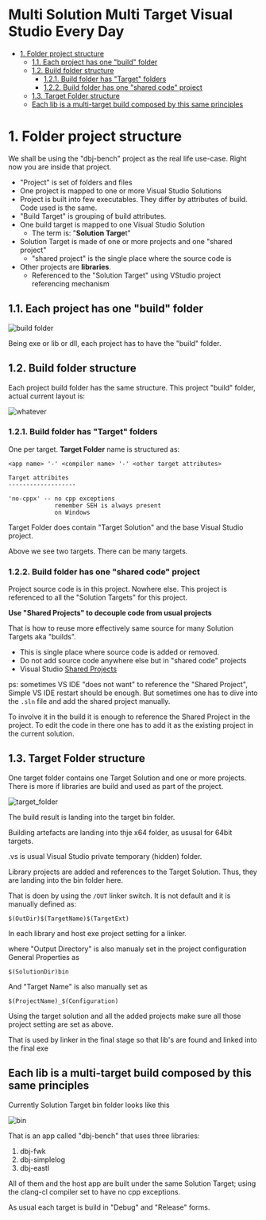 
<h1>Multi Solution Multi Target Visual Studio Every Day</h1>

- [1. Folder project structure](#1-folder-project-structure)
  - [1.1. Each project has one "build" folder](#11-each-project-has-one-build-folder)
  - [1.2. Build folder structure](#12-build-folder-structure)
    - [1.2.1. Build folder has "Target" folders](#121-build-folder-has-target-folders)
    - [1.2.2. Build folder has one "shared code" project](#122-build-folder-has-one-shared-code-project)
  - [1.3. Target Folder structure](#13-target-folder-structure)
  - [Each lib is a multi-target build composed  by this same principles](#each-lib-is-a-multi-target-build-composed--by-this-same-principles)

# 1. Folder project structure

We shall be using the "dbj-bench" project as the real life use-case. Right now you are inside that project.

- "Project" is set of folders and files
- One project is mapped to one or more Visual Studio Solutions
- Project is built into few executables. They differ  by attributes of build. Code used is the same.
- "Build Target" is grouping of build attributes.
- One build target is mapped to one Visual Studio Solution
  - The term is: "**Solution Targe**t"
- Solution Target is made of one or more projects and one "shared project"
  - "shared project" is the single place where the source code is
- Other projects are **libraries**.
  - Referenced to the "Solution Target" using VStudio project referencing mechanism


## 1.1. Each project has one "build" folder

![build folder](media/build-folder.jpg)

Being exe or lib or dll, each project has to have the "build" folder.

## 1.2. Build folder structure

Each project build folder has the same structure. This project "build" folder, actual current layout is:

![whatever](media/toplevelbuildstructure.jpg)


### 1.2.1. Build folder has "Target" folders

One per target. **Target Folder** name is structured as: 

```
<app name> '-' <compiler name> '-' <other target attributes>

Target attribites
-------------------

'no-cppx' -- no cpp exceptions
             remember SEH is always present
             on Windows
```

Target Folder does contain "Target Solution" and the base Visual Studio project.

Above we see two targets. There can be many targets.

### 1.2.2. Build folder has one "shared code" project 

Project source code is in this project. Nowhere else.
This project is referenced to all the "Solution Targets" for this project.

**Use "Shared Projects" to decouple code from usual projects**

That is how to reuse more effectively same source for many Solution Targets aka "builds".

- This is single place where source code is added or removed. 
- Do not add source code anywhere else but in "shared code" projects
- Visual Studio [Shared Projects](https://docs.microsoft.com/en-us/xamarin/cross-platform/app-fundamentals/shared-projects?tabs=windows) 

ps: sometimes VS IDE "does not want" to reference the "Shared Project", Simple VS IDE restart should be enough. But sometimes one has to dive into the `.sln` file and add the shared project manually.

To involve it in the build it is enough to reference the Shared Project in the project. To edit the code in there one has to add it as the existing project in the current solution.

## 1.3. Target Folder structure

One target folder contains one Target Solution and one or more projects. There is more if libraries are build and used as part of the project.

![target_folder](media/target-folder.jpg)

The build result is landing into the target bin folder.

Building artefacts are landing into thje x64 folder, as ususal for 64bit targets.

.vs is usual Visual Studio private temporary (hidden) folder.

Library projects are added and references to the Target Solution. Thus, they are landing into the bin folder here.

That is doen by using the `/OUT` linker switch. It is not default and it is manually defined as:
```
$(OutDir)$(TargetName)$(TargetExt)
```
In each library and host exe project setting for a linker.

where "Output Directory" is also manualy set in the project configuration General Properties as
```
$(SolutionDir)bin
```
And "Target Name" is also manually set as
```
$(ProjectName)_$(Configuration)
```

Using the target solution and all the added projects make sure all those project setting are set as above.

That is used by linker in the final stage so that lib's are found and linked into the final exe

## Each lib is a multi-target build composed  by this same principles

Currently Solution Target bin folder looks like this

![bin](media/binfoldersample.jpg)

That is an app called "dbj-bench" that uses three libraries:

1. dbj-fwk
2. dbj-simplelog
3. dbj-eastl

All of them and the host app are built under the same Solution Target; using the clang-cl compiler set to have no cpp exceptions. 

As usual each target is build in "Debug" and "Release" forms.






  


